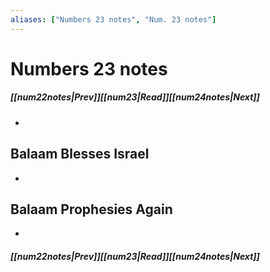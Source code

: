 ```yaml
---
aliases: ["Numbers 23 notes", "Num. 23 notes"]
---
```

# Numbers 23 notes
##### <span class=arrow-left></span>[[num22notes|Prev]]<span class=navigation-separator></span>[[num23|Read]]<span class=navigation-separator></span>[[num24notes|Next]]<span class=arrow-right></span>
- 
## Balaam Blesses Israel
- 
## Balaam Prophesies Again
- 
##### <span class=arrow-left></span>[[num22notes|Prev]]<span class=navigation-separator></span>[[num23|Read]]<span class=navigation-separator></span>[[num24notes|Next]]<span class=arrow-right></span>